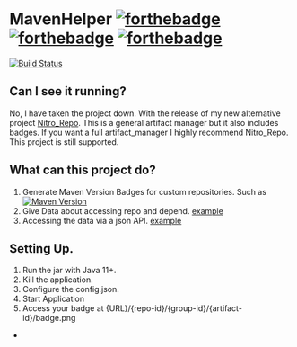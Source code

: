 # MavenHelper  [![forthebadge](https://forthebadge.com/images/badges/made-with-java.svg)](https://forthebadge.com) [![forthebadge](https://forthebadge.com/images/badges/built-with-love.svg)](https://forthebadge.com)  [![forthebadge](https://forthebadge.com/images/badges/0-percent-optimized.svg)](https://forthebadge.com) 
[![Build Status](https://ci.potatocorp.dev/job/MavenHelper/badge/icon)](https://ci.potatocorp.dev/job/MavenHelper/)

## Can I see it running?
 No, I have taken the project down. With the release of my new alternative project [Nitro_Repo](https://github.com/wherkamp/nitro_repo). This is a general artifact manager but it also includes badges. If you want a full artifact_manager I highly recommend Nitro_Repo. This project is still supported. 
## What can this project do?
 1. Generate Maven Version Badges for custom repositories. Such as [![Maven Version](https://mvnhelper.potatocorp.dev/tuxjsql/me.kingtux/tuxorm/badge.png)](https://mvnhelper.potatocorp.dev/tuxjsql/me.kingtux/tuxorm)
 2. Give Data about accessing repo and depend. [example](https://mvnhelper.potatocorp.dev/tuxjsql/me.kingtux/tuxorm)
 3. Accessing the data via a json API. [example](https://mvnhelper.potatocorp.dev/tuxjsql/me.kingtux/tuxorm/data.json)
## Setting Up. 
  1. Run the jar with Java 11+.
  2. Kill the application.
  3. Configure the config.json.
  4. Start Application
  5. Access your badge at {URL}/{repo-id}/{group-id}/{artifact-id}/badge.png
-
